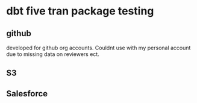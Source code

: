 # dbt five tran package testing

## github
developed for github org accounts. Couldnt use with my personal account due to missing data on reviewers ect.

## S3

## Salesforce